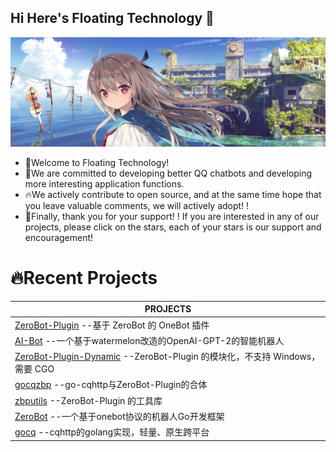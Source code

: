 ## Hi Here's Floating Technology  👋

![FloatTech](https://github.com/FloatTech/.github/blob/main/logo/logo.jpg)

- 🙋‍Welcome to Floating Technology!
- 🤩We are committed to developing better QQ chatbots and developing more interesting application functions.
- 🔥We actively contribute to open source, and at the same time hope that you leave valuable comments, we will actively adopt! !
- 🙏Finally, thank you for your support! ! If you are interested in any of our projects, please click on the stars, each of your stars is our support and encouragement!

# 🔥Recent Projects
|PROJECTS
|--------
|[ZeroBot-Plugin](https://github.com/FloatTech/ZeroBot-Plugin) --基于 ZeroBot 的 OneBot 插件 
|[AI-Bot](https://github.com/FloatTech/AI-Bot) --一个基于watermelon改造的OpenAI-GPT-2的智能机器人 
|[ZeroBot-Plugin-Dynamic](https://github.com/FloatTech/ZeroBot-Plugin-Dynamic) --ZeroBot-Plugin 的模块化，不支持 Windows，需要 CGO 
|[gocqzbp](https://github.com/FloatTech/gocqzbp) --go-cqhttp与ZeroBot-Plugin的合体 
|[zbputils](https://github.com/FloatTech/zbputils) --ZeroBot-Plugin 的工具库 
|[ZeroBot](https://github.com/FloatTech/ZeroBot) --一个基于onebot协议的机器人Go开发框架 
|[gocq](https://github.com/FloatTech/gocq) --cqhttp的golang实现，轻量、原生跨平台
